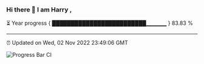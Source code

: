 ### Hi there 👋 I am Harry , 

⏳ Year progress { █████████████████████████▁▁▁▁▁ } 83.83 %

---

⏰ Updated on Wed, 02 Nov 2022 23:49:06 GMT

![Progress Bar CI](https://github.com/duykhang68/duykhang68/workflows/Progress%20Bar%20CI/badge.svg)
